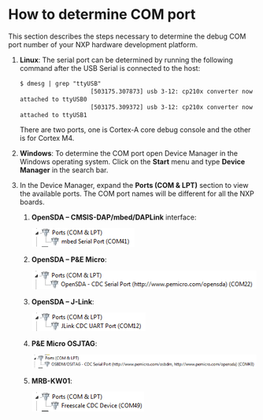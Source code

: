 # How to determine COM port

This section describes the steps necessary to determine the debug COM port number of your NXP hardware development platform.

1.  **Linux**: The serial port can be determined by running the following command after the USB Serial is connected to the host:

    ```
    $ dmesg | grep "ttyUSB"
                        [503175.307873] usb 3-12: cp210x converter now attached to ttyUSB0
                        [503175.309372] usb 3-12: cp210x converter now attached to ttyUSB1
    ```

    There are two ports, one is Cortex-A core debug console and the other is for Cortex M4.

2.  **Windows**: To determine the COM port open Device Manager in the Windows operating system. Click on the **Start** menu and type **Device Manager** in the search bar.

3.  In the Device Manager, expand the **Ports \(COM & LPT\)** section to view the available ports. The COM port names will be different for all the NXP boards.

    1.  **OpenSDA – CMSIS-DAP/mbed/DAPLink** interface:

        ![](../images/opensda_cmsis_dap.png "OpenSDA – CMSIS-DAP/mbed/DAPLink interface")

    2.  **OpenSDA – P&E Micro**:

        ![](../images/opensda_pe_micro.png "OpenSDA – P&E Micro")

    3.  **OpenSDA – J-Link**:

        ![](../images/opensda_jlink.png "OpenSDA – J-Link")

    4.  **P&E Micro OSJTAG**:

        ![](../images/pe_micro_osjtag.png "P&E Micro OSJTAG")

    5.  **MRB-KW01**:

        ![](../images/mrb_kw01.png "MRB-KW01")


